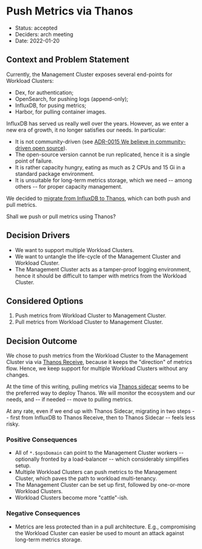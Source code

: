 # Push Metrics via Thanos

- Status: accepted
- Deciders: arch meeting
- Date: 2022-01-20

## Context and Problem Statement

Currently, the Management Cluster exposes several end-points for Workload Clusters:

- Dex, for authentication;
- OpenSearch, for pushing logs (append-only);
- InfluxDB, for pusing metrics;
- Harbor, for pulling container images.

InfluxDB has served us really well over the years. However, as we enter a new era of growth, it no longer satisfies our needs. In particular:

- It is not community-driven (see [ADR-0015 We believe in community-driven open source](0015-we-believe-in-community-driven-open-source.md)).
- The open-source version cannot be run replicated, hence it is a single point of failure.
- It is rather capacity hungry, eating as much as 2 CPUs and 15 Gi in a standard package environment.
- It is unsuitable for long-term metrics storage, which we need -- among others -- for proper capacity management.

We decided to [migrate from InfluxDB to Thanos](https://github.com/elastisys/compliantkubernetes/commit/61ddf81430dc542cf0bed96708a90f3b63ff0ed2), which can both push and pull metrics.

Shall we push or pull metrics using Thanos?

## Decision Drivers

- We want to support multiple Workload Clusters.
- We want to untangle the life-cycle of the Management Cluster and Workload Cluster.
- The Management Cluster acts as a tamper-proof logging environment, hence it should be difficult to tamper with metrics from the Workload Cluster.

## Considered Options

1.  Push metrics from Workload Cluster to Management Cluster.
1.  Pull metrics from Workload Cluster to Management Cluster.

## Decision Outcome

We chose to push metrics from the Workload Cluster to the Management Cluster via
via [Thanos Receive](https://thanos.io/tip/components/receive.md/),
because it keeps the "direction" of metrics flow.
Hence, we keep support for multiple Workload Clusters without any changes.

At the time of this writing, pulling metrics via [Thanos sidecar](https://thanos.io/tip/thanos/quick-tutorial.md/#components) seems to be the preferred way to deploy Thanos. We will monitor the ecosystem and our needs, and -- if needed -- move to pulling metrics.

At any rate, even if we end up with Thanos Sidecar, migrating in two steps -- first from InfluxDB to Thanos Receive, then to Thanos Sidecar -- feels less risky.

### Positive Consequences

- All of `*.$opsDomain` can point to the Management Cluster workers -- optionally fronted by a load-balancer -- which considerably simplifies setup.
- Multiple Workload Clusters can push metrics to the Management Cluster, which paves the path to workload multi-tenancy.
- The Management Cluster can be set up first, followed by one-or-more Workload Clusters.
- Workload Clusters become more "cattle"-ish.

### Negative Consequences

- Metrics are less protected than in a pull architecture. E.g., compromising the Workload Cluster can easier be used to mount an attack against long-term metrics storage.
